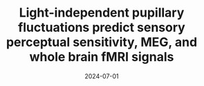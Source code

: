 ---
title: "Light-independent pupillary fluctuations predict sensory perceptual sensitivity, MEG, and whole brain fMRI signals"
project_id: consciousness
date: 2024-07-01
conference_id: "ASSC_2024"
presenters:
   - victoria_gobo
summary: ""
file: /assets/presentations/ASSC_Presentation_Gobo.pdf
filename: ASSC_Presentation_Gobo.pdf
layout: presentation
---